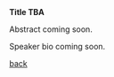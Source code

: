 <div class="abstract">   
<strong>Title TBA</strong>
<p align="justify">Abstract coming soon.</p>  
</div>

<!-- [Readings for this lecture](readings#lecture-3) -->

<!-- ![Cliff Young](/assets/img/cliff_young.jpg) -->

<p align="justify">Speaker bio coming soon.</p>

[back](./)
